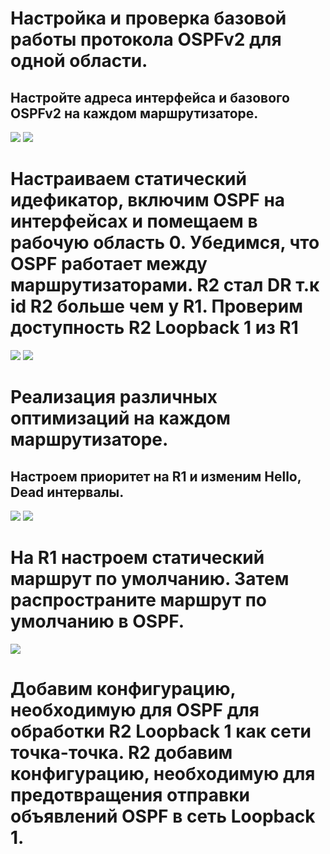 # Настройка и проверка базовой работы протокола OSPFv2 для одной области.
## Настройте адреса интерфейса и базового OSPFv2 на каждом маршрутизаторе.
![](https://github.com/iGORnetwork/Lab___Configure_Single_Area_OSPFv2/blob/main/Screenshot_1.png)
![](https://github.com/iGORnetwork/Lab___Configure_Single_Area_OSPFv2/blob/main/imeg/Screenshot_2.png)
# Настраиваем статический идефикатор, включим OSPF на интерфейсах и помещаем в рабочую область 0. Убедимся, что OSPF работает между маршрутизаторами. R2 стал DR т.к id R2 больше чем у R1. Проверим доступность R2 Loopback 1 из R1
![](https://github.com/iGORnetwork/Lab___Configure_Single_Area_OSPFv2/blob/main/imeg/Screenshot_5.png)
![](https://github.com/iGORnetwork/Lab___Configure_Single_Area_OSPFv2/blob/main/imeg/Screenshot_6.png)
# Реализация различных оптимизаций на каждом маршрутизаторе.
## Настроем приоритет на R1 и изменим Hello, Dead интервалы.
![](https://github.com/iGORnetwork/Lab___Configure_Single_Area_OSPFv2/blob/main/imeg/Screenshot_4.png)
![](https://github.com/iGORnetwork/Lab___Configure_Single_Area_OSPFv2/blob/main/imeg/Screenshot_8.png)
# На R1 настроем статический маршрут по умолчанию. Затем распространите маршрут по умолчанию в OSPF. 
![](https://github.com/iGORnetwork/Lab___Configure_Single_Area_OSPFv2/blob/main/imeg/Screenshot_7.png)
# Добавим конфигурацию, необходимую для OSPF для обработки R2 Loopback 1 как сети точка-точка. R2 добавим конфигурацию, необходимую для предотвращения отправки объявлений OSPF в сеть Loopback 1.

